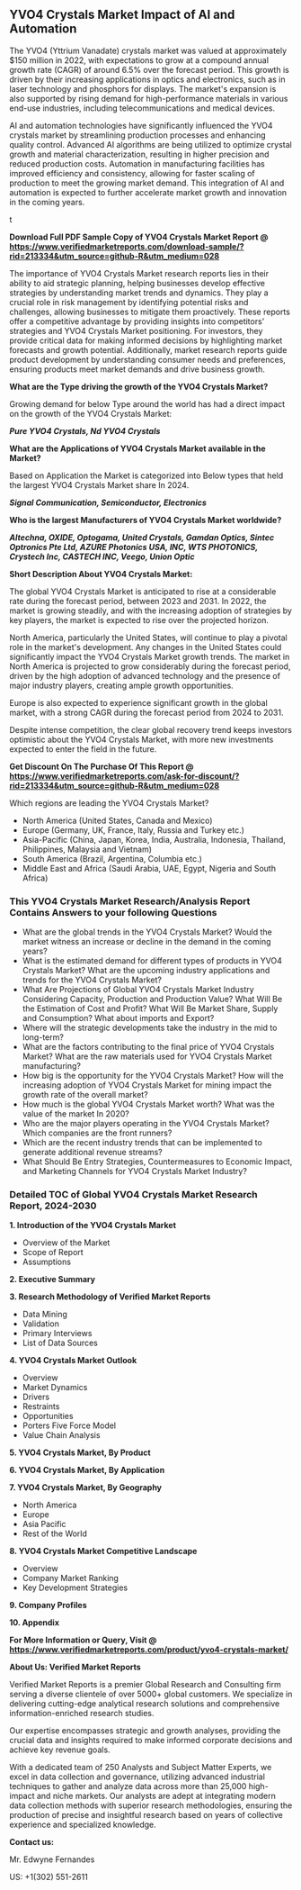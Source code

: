 <h2>YVO4 Crystals Market Impact of AI and Automation</h2><p>The YVO4 (Yttrium Vanadate) crystals market was valued at approximately $150 million in 2022, with expectations to grow at a compound annual growth rate (CAGR) of around 6.5% over the forecast period. This growth is driven by their increasing applications in optics and electronics, such as in laser technology and phosphors for displays. The market's expansion is also supported by rising demand for high-performance materials in various end-use industries, including telecommunications and medical devices.</p><p>AI and automation technologies have significantly influenced the YVO4 crystals market by streamlining production processes and enhancing quality control. Advanced AI algorithms are being utilized to optimize crystal growth and material characterization, resulting in higher precision and reduced production costs. Automation in manufacturing facilities has improved efficiency and consistency, allowing for faster scaling of production to meet the growing market demand. This integration of AI and automation is expected to further accelerate market growth and innovation in the coming years.</p>t</p><p id="" class=""><strong>Download Full PDF Sample Copy of YVO4 Crystals Market Report @ <a href="https://www.verifiedmarketreports.com/download-sample/?rid=213334&utm_source=github-R&utm_medium=028" target="_blank">https://www.verifiedmarketreports.com/download-sample/?rid=213334&utm_source=github-R&utm_medium=028</a></strong></p><p>The importance of&nbsp;YVO4 Crystals Market research reports lies in their ability to aid strategic planning, helping businesses develop effective strategies by understanding market trends and dynamics. They play a crucial role in risk management by identifying potential risks and challenges, allowing businesses to mitigate them proactively. These reports offer a competitive advantage by providing insights into competitors' strategies and YVO4 Crystals Market positioning. For investors, they provide critical data for making informed decisions by highlighting market forecasts and growth potential. Additionally, market research reports guide product development by understanding consumer needs and preferences, ensuring products meet market demands and drive business growth.</p><p><strong>What are the&nbsp;Type driving the growth of the YVO4 Crystals Market?</strong></p><p id="" class="">Growing demand for below Type around the world has had a direct impact on the growth of the YVO4 Crystals Market:</p><em><strong>Pure YVO4 Crystals, Nd YVO4 Crystals</strong></em></p><strong>What are the&nbsp;Applications&nbsp;of YVO4 Crystals Market available in the Market?</strong></p><p id="" class="">Based on Application the Market is categorized into Below types that held the largest YVO4 Crystals Market share In 2024.</p><em><strong>Signal Communication, Semiconductor, Electronics</strong></em></p><strong>Who is the largest Manufacturers of YVO4 Crystals Market worldwide?</strong></p><p><em><strong>Altechna, OXIDE, Optogama, United Crystals, Gamdan Optics, Sintec Optronics Pte Ltd, AZURE Photonics USA, INC, WTS PHOTONICS, Crystech Inc, CASTECH INC, Veego, Union Optic</strong></em></p><p id="" class=""><strong>Short Description About YVO4 Crystals Market:</strong></p><p>The global YVO4 Crystals Market is anticipated to rise at a considerable rate during the forecast period, between 2023 and 2031. In 2022, the market is growing steadily, and with the increasing adoption of strategies by key players, the market is expected to rise over the projected horizon.</p><p>North America, particularly the United States, will continue to play a pivotal role in the market's development. Any changes in the United States could significantly impact the YVO4 Crystals Market growth trends. The market in North America is projected to grow considerably during the forecast period, driven by the high adoption of advanced technology and the presence of major industry players, creating ample growth opportunities.</p><p>Europe is also expected to experience significant growth in the global market, with a strong CAGR during the forecast period from 2024 to 2031.</p><p>Despite intense competition, the clear global recovery trend keeps investors optimistic about the YVO4 Crystals Market, with more new investments expected to enter the field in the future.</p><p id="" class=""><strong>Get Discount On The Purchase Of This Report @ <a href="https://www.verifiedmarketreports.com/ask-for-discount/?rid=213334&utm_source=github-R&utm_medium=028" target="_blank">https://www.verifiedmarketreports.com/ask-for-discount/?rid=213334&utm_source=github-R&utm_medium=028</a></strong></p>Which regions are leading the YVO4 Crystals Market?</p><ul><li>North America (United States, Canada and Mexico)</li><li>Europe (Germany, UK, France, Italy, Russia and Turkey etc.)</li><li>Asia-Pacific (China, Japan, Korea, India, Australia, Indonesia, Thailand, Philippines, Malaysia and Vietnam)</li><li>South America (Brazil, Argentina, Columbia etc.)</li><li>Middle East and Africa (Saudi Arabia, UAE, Egypt, Nigeria and South Africa)</li></ul><h3 id="" class="">This YVO4 Crystals Market Research/Analysis Report Contains Answers to your following Questions</h3><ul><li>What are the global trends in the YVO4 Crystals Market? Would the market witness an increase or decline in the demand in the coming years?</li><li>What is the estimated demand for different types of products in YVO4 Crystals Market? What are the upcoming industry applications and trends for the YVO4 Crystals Market?</li><li>What Are Projections of Global YVO4 Crystals Market Industry Considering Capacity, Production and Production Value? What Will Be the Estimation of Cost and Profit? What Will Be Market Share, Supply and Consumption? What about imports and Export?</li><li>Where will the strategic developments take the industry in the mid to long-term?</li><li>What are the factors contributing to the final price of YVO4 Crystals Market? What are the raw materials used for YVO4 Crystals Market manufacturing?</li><li>How big is the opportunity for the YVO4 Crystals Market? How will the increasing adoption of YVO4 Crystals Market for mining impact the growth rate of the overall market?</li><li>How much is the global YVO4 Crystals Market worth? What was the value of the market In 2020?</li><li>Who are the major players operating in the YVO4 Crystals Market? Which companies are the front runners?</li><li>Which are the recent industry trends that can be implemented to generate additional revenue streams?</li><li>What Should Be Entry Strategies, Countermeasures to Economic Impact, and Marketing Channels for YVO4 Crystals Market Industry?</li></ul><h3 id="" class="">Detailed TOC of Global YVO4 Crystals Market Research Report, 2024-2030</h3><p id="" class=""><strong>1. Introduction of the YVO4 Crystals Market</strong></p><ul><li>Overview of the Market</li><li>Scope of Report</li><li>Assumptions</li></ul><p id="" class=""><strong>2. Executive Summary</strong></p><p id="" class=""><strong>3. Research Methodology of Verified Market Reports</strong></p><ul><li>Data Mining</li><li>Validation</li><li>Primary Interviews</li><li>List of Data Sources</li></ul><p id="" class=""><strong>4. YVO4 Crystals Market Outlook</strong></p><ul><li>Overview</li><li>Market Dynamics</li><li>Drivers</li><li>Restraints</li><li>Opportunities</li><li>Porters Five Force Model</li><li>Value Chain Analysis</li></ul><p id="" class=""><strong>5. YVO4 Crystals Market, By Product</strong></p><p id="" class=""><strong>6. YVO4 Crystals Market, By Application</strong></p><p id="" class=""><strong>7. YVO4 Crystals Market, By Geography</strong></p><ul><li>North America</li><li>Europe</li><li>Asia Pacific</li><li>Rest of the World</li></ul><p id="" class=""><strong>8. YVO4 Crystals Market Competitive Landscape</strong></p><ul><li>Overview</li><li>Company Market Ranking</li><li>Key Development Strategies</li></ul><p id="" class=""><strong>9. Company Profiles</strong></p><p id="" class=""><strong>10. Appendix</strong></p><p id="" class=""><strong>For More Information or Query, Visit @ <a href="https://www.verifiedmarketreports.com/product/yvo4-crystals-market/" target="_blank">https://www.verifiedmarketreports.com/product/yvo4-crystals-market/</a></strong></p><p id="" class=""><strong>About Us: Verified Market Reports</strong></p><p id="" class="">Verified Market Reports is a premier Global Research and Consulting firm serving a diverse clientele of over 5000+ global customers. We specialize in delivering cutting-edge analytical research solutions and comprehensive information-enriched research studies.</p><p id="" class="">Our expertise encompasses strategic and growth analyses, providing the crucial data and insights required to make informed corporate decisions and achieve key revenue goals.</p><p id="" class="">With a dedicated team of 250 Analysts and Subject Matter Experts, we excel in data collection and governance, utilizing advanced industrial techniques to gather and analyze data across more than 25,000 high-impact and niche markets. Our analysts are adept at integrating modern data collection methods with superior research methodologies, ensuring the production of precise and insightful research based on years of collective experience and specialized knowledge.</p><p id="" class=""><strong>Contact us:</strong></p><p id="" class="">Mr. Edwyne Fernandes</p><p id="" class="">US: +1(302) 551-2611</p>